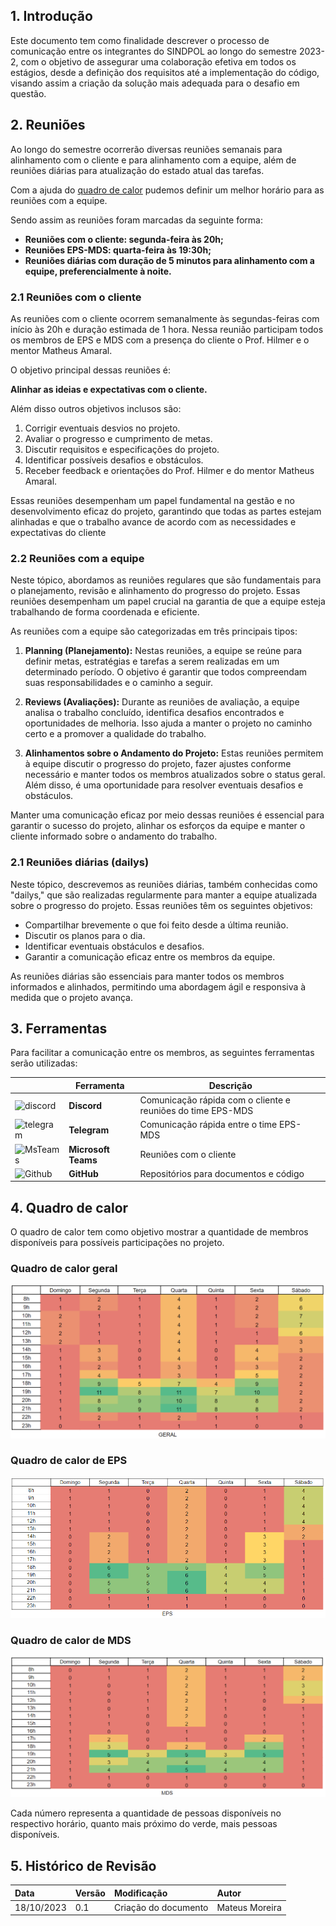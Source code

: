 ## 1. Introdução

Este documento tem como finalidade descrever o processo de comunicação entre os integrantes do SINDPOL ao longo do semestre 2023-2, com o objetivo de assegurar uma colaboração efetiva em todos os estágios, desde a definição dos requisitos até a implementação do código, visando assim a criação da solução mais adequada para o desafio em questão.

## 2. Reuniões

Ao longo do semestre ocorrerão diversas reuniões semanais para alinhamento com o cliente e para alinhamento com a equipe, além de reuniões diárias para atualização do estado atual das tarefas.

Com a ajuda do [quadro de calor](#4-quadro-de-calor) pudemos definir um melhor horário para as reuniões com a equipe. 

Sendo assim as reuniões foram marcadas da seguinte forma:

* **Reuniões com o cliente: segunda-feira às 20h;**
* **Reuniões EPS-MDS: quarta-feira às 19:30h;**
* **Reuniões diárias com duração de 5 minutos para alinhamento com a equipe, preferencialmente à noite.**

### 2.1 Reuniões com o cliente 
As reuniões com o cliente ocorrem semanalmente às segundas-feiras com início às 20h e duração estimada de 1 hora. Nessa reunião participam todos os membros de EPS e MDS com a presença do cliente o Prof. Hilmer e o mentor Matheus Amaral.

O objetivo principal dessas reuniões é:

**Alinhar as ideias e expectativas com o cliente.**

Além disso outros objetivos inclusos são:

1. Corrigir eventuais desvios no projeto.
2. Avaliar o progresso e cumprimento de metas.
3. Discutir requisitos e especificações do projeto.
4. Identificar possíveis desafios e obstáculos.
5. Receber feedback e orientações do Prof. Hilmer e do mentor Matheus Amaral.
    
Essas reuniões desempenham um papel fundamental na gestão e no desenvolvimento eficaz do projeto, garantindo que todas as partes estejam alinhadas e que o trabalho avance de acordo com as necessidades e expectativas do cliente

### 2.2 Reuniões com a equipe 

Neste tópico, abordamos as reuniões regulares que são fundamentais para o planejamento, revisão e alinhamento do progresso do projeto. Essas reuniões desempenham um papel crucial na garantia de que a equipe esteja trabalhando de forma coordenada e eficiente.

As reuniões com a equipe são categorizadas em três principais tipos:

1. **Planning (Planejamento):** Nestas reuniões, a equipe se reúne para definir metas, estratégias e tarefas a serem realizadas em um determinado período. O objetivo é garantir que todos compreendam suas responsabilidades e o caminho a seguir.

2. **Reviews (Avaliações):** Durante as reuniões de avaliação, a equipe analisa o trabalho concluído, identifica desafios encontrados e oportunidades de melhoria. Isso ajuda a manter o projeto no caminho certo e a promover a qualidade do trabalho.

3. **Alinhamentos sobre o Andamento do Projeto:** Estas reuniões permitem à equipe discutir o progresso do projeto, fazer ajustes conforme necessário e manter todos os membros atualizados sobre o status geral. Além disso, é uma oportunidade para resolver eventuais desafios e obstáculos.

Manter uma comunicação eficaz por meio dessas reuniões é essencial para garantir o sucesso do projeto, alinhar os esforços da equipe e manter o cliente informado sobre o andamento do trabalho.

### 2.1 Reuniões diárias (dailys)

Neste tópico, descrevemos as reuniões diárias, também conhecidas como "dailys," que são realizadas regularmente para manter a equipe atualizada sobre o progresso do projeto. Essas reuniões têm os seguintes objetivos:

- Compartilhar brevemente o que foi feito desde a última reunião.
- Discutir os planos para o dia.
- Identificar eventuais obstáculos e desafios.
- Garantir a comunicação eficaz entre os membros da equipe.

As reuniões diárias são essenciais para manter todos os membros informados e alinhados, permitindo uma abordagem ágil e responsiva à medida que o projeto avança.

## 3. Ferramentas

Para facilitar a comunicação entre os membros, as seguintes ferramentas serão utilizadas:

|        | Ferramenta | Descrição |
| ------ | ---------- | --------- |
|<img src="https://assets-global.website-files.com/6257adef93867e50d84d30e2/636e0a69f118df70ad7828d4_icon_clyde_blurple_RGB.svg" alt="discord" width="60"/> | **Discord**    | Comunicação rápida com o cliente e reuniões do time EPS-MDS |
| <img src="https://upload.wikimedia.org/wikipedia/commons/thumb/8/82/Telegram_logo.svg/512px-Telegram_logo.svg.png" alt="telegram" width="60"/> | **Telegram**   | Comunicação rápida entre o time EPS-MDS|
| <img src="https://upload.wikimedia.org/wikipedia/commons/c/c9/Microsoft_Office_Teams_%282018%E2%80%93present%29.svg" alt="MsTeams" width="60"/> | **Microsoft Teams**      | Reuniões com o cliente |
|<img src="https://cdn-icons-png.flaticon.com/512/25/25231.png" alt="Github" width="70"/>  | **GitHub**    | Repositórios para documentos e código |

## 4. Quadro de calor

O quadro de calor tem como objetivo mostrar a quantidade de membros disponíveis para possíveis participações no projeto.

### Quadro de calor geral
![Quadro de calor da Equipe](../assets/quadro_calor_geral.png)

### Quadro de calor de EPS
![Quadro de calor de EPS](../assets/quadro_calor_eps.png)

### Quadro de calor de MDS
![Quadro de calor de MDS](../assets/quadro_calor_mds.png)

Cada número representa a quantidade de pessoas disponíveis no respectivo horário, quanto mais próximo do verde, mais pessoas disponíveis.

## 5. Histórico de Revisão

| Data       | Versão |      Modificação      |    Autor     |
| :--------- | :----- | :-------------------- | :----------- |
|18/10/2023| 0.1 | Criação do documento | Mateus Moreira |